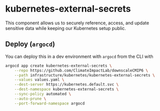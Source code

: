 # kubernetes-external-secrets
This component allows us to securely reference, access, and update sensitive data while keeping our Kubernetes setup public.

## Deploy (`argocd`)

You can deploy this in a dev environment with `argocd` from the CLI with

```bash
argocd app create kubernetes-external-secrets \
    --repo https://github.com/ClimateImpactLab/downscaleCMIP6 \
    --path infrastructure/kubernetes/kubernetes-external-secrets \
    --values values.yaml \
    --dest-server https://kubernetes.default.svc \
    --dest-namespace kubernetes-external-secrets \
    --sync-policy automated \
    --auto-prune \
    --port-forward-namespace argocd
```